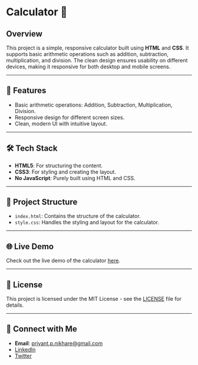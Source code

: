 # Calculator 🧮

## Overview
This project is a simple, responsive calculator built using **HTML** and **CSS**. It supports basic arithmetic operations such as addition, subtraction, multiplication, and division. The clean design ensures usability on different devices, making it responsive for both desktop and mobile screens.

---

## 🚀 Features
- Basic arithmetic operations: Addition, Subtraction, Multiplication, Division.
- Responsive design for different screen sizes.
- Clean, modern UI with intuitive layout.

---

## 🛠 Tech Stack
- **HTML5**: For structuring the content.
- **CSS3**: For styling and creating the layout.
- **No JavaScript**: Purely built using HTML and CSS.

---

## 📂 Project Structure
- `index.html`: Contains the structure of the calculator.
- `style.css`: Handles the styling and layout for the calculator.

---

## 🌐 Live Demo
Check out the live demo of the calculator [here](#).

---

## 📄 License
This project is licensed under the MIT License - see the [LICENSE](LICENSE) file for details.

---

## 🔗 Connect with Me
- **Email**: priyant.p.nikhare@gmail.com
- [LinkedIn](https://www.linkedin.com/in/PriyantNikhare)
- [Twitter](https://twitter.com/Priyant_Nikhare)
